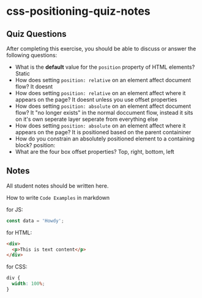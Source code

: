 # css-positioning-quiz-notes

## Quiz Questions

After completing this exercise, you should be able to discuss or answer the following questions:

- What is the **default** value for the `position` property of HTML elements?
  Static
- How does setting `position: relative` on an element affect document flow?
  It doesnt
- How does setting `position: relative` on an element affect where it appears on the page?
  It doesnt unless you use offset properties
- How does setting `position: absolute` on an element affect document flow?
  It "no longer exists" in the normal doccument flow, instead it sits on it's own seperate layer seperate from everything else
- How does setting `position: absolute` on an element affect where it appears on the page?
  It is positioned based on the parent containiner
- How do you constrain an absolutely positioned element to a containing block?
  position:
- What are the four box offset properties?
  Top, right, bottom, left

## Notes

All student notes should be written here.

How to write `Code Examples` in markdown

for JS:

```javascript
const data = 'Howdy';
```

for HTML:

```html
<div>
  <p>This is text content</p>
</div>
```

for CSS:

```css
div {
  width: 100%;
}
```
